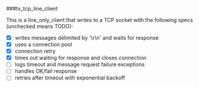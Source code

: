 ###tx_tcp_line_client

This is a line_only_client that writes to a TCP socket with the following specs (unchecked means TODO):

- [x] writes messages delimited by '\r\n' and waits for response
- [x] uses a connection pool
- [x] connection retry
- [x] times out waiting for response and closes connection
- [ ] logs timeout and message request failure exceptions
- [ ] handles OK/fail response
- [ ] retries after timeout with exponential backoff
